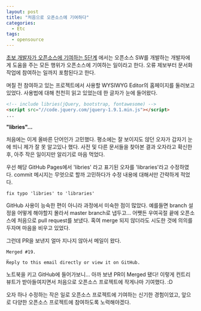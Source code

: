 ```yaml
---
layout: post
title: "처음으로 오픈소스에 기여하다"
categories:
  - Etc
tags:
  - opensource
---
```


[초보 개발자가 오픈소스에 기여하는 5단계](http://www.bloter.net/archives/197960) 에서는 오픈소스 SW를 개발하는 개발자에게 도움을 주는 모든 행위가 오픈소스에 기여하는 일이라고 한다. 오류 제보부터 문서화 작업에 참여하는 일까지 포함된다고 한다.

며칠 전 참여하고 있는 프로젝트에서 사용할 WYSIWYG Editor의 홈페이지를 둘러보고 있었다. 사용법에 대해 천천히 읽고 있었는데 한 글자가 눈에 들어왔다.

```html
<!-- include libries(jQuery, bootstrap, fontawesome) -->
<script src="//code.jquery.com/jquery-1.9.1.min.js"></script>
...
```

**"libries"...**

처음에는 이게 올바른 단어인가 고민했다. 평소에는 잘 보이지도 않던 오자가 갑자기 눈에 띄니 제가 잘 못 알고있나 했다. 사전 및 다른 문서들을 찾아본 결과 오자라고 확신한 후, 아주 작은 일이지만 알리기로 마음 먹었다.

우선 해당 GitHub Pages에서 'libries' 라고 표기된 오자를 'libraries'라고 수정하였다. commit 메시지는 무엇으로 할까 고민하다가 수정 내용에 대해서만 간략하게 적었다.

```
fix typo 'libries' to 'libraries'
```

GitHub 사용이 능숙한 편이 아니라 과정에서 미숙한 점이 많았다. 예를들면 branch 설정을 어떻게 해야할지 몰라서 master branch로 냅두고... 어쨋든 우여곡절 끝에 오픈소스에 처음으로 pull request를 보냈다. 혹여 merge 되지 않더라도 시도한 것에 의의를 두자며 마음을 비우고 있었다.

그런데 PR을 보낸지 얼마 지나지 않아서 메일이 왔다.

```
Merged #19.
_
Reply to this email directly or view it on GitHub.
```

노트북을 키고 GitHub에 들어가보니... 아까 보낸 PR이 Merged 됐다! 이렇게 컨트리뷰트가 받아들여지면서 처음으로 오픈소스 프로젝트에 작게나마 기여했다. :D

오자 하나 수정하는 작은 일로 오픈소스 프로젝트에 기여하는 신기한 경험이었고, 앞으로 다양한 오픈소스 프로젝트에 참여하도록 노력해야겠다.

